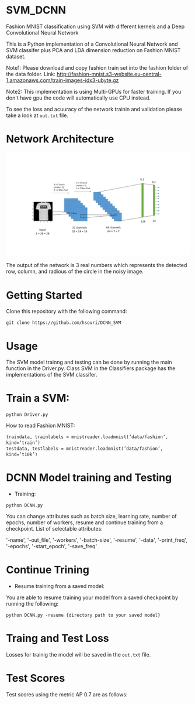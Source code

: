 # SVM_DCNN
Fashion MNIST classification using SVM with different kernels and a Deep Convolutional Neural Network

This is a Python implementation of a Convolutional Neural Network and SVM classifer plus PCA and LDA dimension reduction on Fashion MNIST dataset.


Note1: Please download and copy fashion train set into the fashion folder of the data folder. Link: http://fashion-mnist.s3-website.eu-central-1.amazonaws.com/train-images-idx3-ubyte.gz

Note2: This implementation is using Multi-GPUs for faster training. If you don't have gpu the code will automatically use CPU instead.

To see the loss and acuuracy of the network trainin and validation please take a look at `out.txt` file.


# Network Architecture
![Repo List](screenshots/Slide2.JPG)

The output of the network is 3 real numbers which represents the detected row, column, and radious of the circle in the noisy image. 



# Getting Started
Clone this repository with the following command:

```shell
git clone https://github.com/hsouri/DCNN_SVM
```

# Usage

The SVM model trainng and testing can be done by running the main function in the Driver.py. Class SVM in the Classifiers package has the implementations of the SVM classifer.


# Train a SVM:

```shell
python Driver.py

```

How to read Fashion MNIST: 

```shell
traindata, trainlabels = mnistreader.loadmnist(’data/fashion’, kind=’train’)
testdata, testlabels = mnistreader.loadmnist(’data/fashion’, kind=’t10k’)
```

# DCNN Model training and Testing

- Training:

```shell
python DCNN.py
```

You can change attributes such as batch size, learning rate, number of epochs, number of workers, resume
and continue training from a checkpoint. List of selectable attributes:

'-name', '-out_file', '-workers', '-batch-size', '-resume', '-data', '-print_freq', '-epochs', '-start_epoch', '-save_freq'


# Continue Trining

- Resume training from a saved model:

You are able to resume training your model from a saved checkpoint by running the following:

```shell
python DCNN.py -resume {directory path to your saved model}
```


# Traing and Test Loss
Losses for trainig the model will be saved in the `out.txt` file.

# Test Scores

Test scores using the metric AP 0.7 are as follows:

